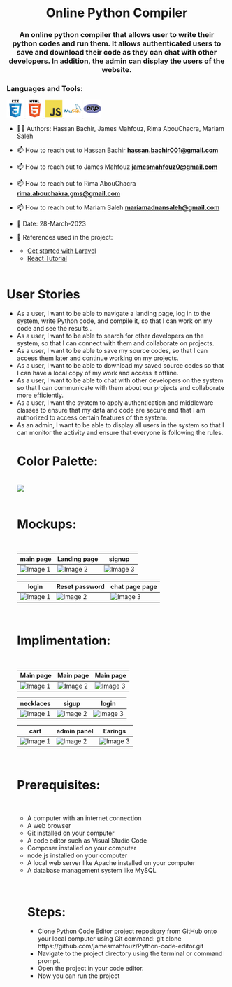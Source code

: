 <h1 align="center">Online Python Compiler</h1>
<h3 align="center">An online python compiler that allows user to write their python codes and run them. It allows authenticated users to save and download their code as they can chat with other developers. In addition, the admin can display the users of the website.</h3>
<h3 align="left">Languages and Tools:</h3>
<p align="left"> <a href="https://www.w3schools.com/css/" target="_blank" rel="noreferrer"> <img src="https://raw.githubusercontent.com/devicons/devicon/master/icons/css3/css3-original-wordmark.svg" alt="css3" width="40" height="40"/> </a> <a href="https://www.w3.org/html/" target="_blank" rel="noreferrer"> <img src="https://raw.githubusercontent.com/devicons/devicon/master/icons/html5/html5-original-wordmark.svg" alt="html5" width="40" height="40"/> </a> <a href="https://developer.mozilla.org/en-US/docs/Web/JavaScript" target="_blank" rel="noreferrer"> <img src="https://raw.githubusercontent.com/devicons/devicon/master/icons/javascript/javascript-original.svg" alt="javascript" width="40" height="40"/> </a> <a href="https://www.mysql.com/" target="_blank" rel="noreferrer"> <img src="https://raw.githubusercontent.com/devicons/devicon/master/icons/mysql/mysql-original-wordmark.svg" alt="mysql" width="40" height="40"/> </a> <a href="https://www.php.net" target="_blank" rel="noreferrer"> <img src="https://raw.githubusercontent.com/devicons/devicon/master/icons/php/php-original.svg" alt="php" width="40" height="40"/> </a> </p>

- 👨‍💻 Authors: Hassan Bachir, James Mahfouz, Rima AbouChacra, Mariam Saleh

- 📫 How to reach out to Hassan Bachir **hassan.bachir001@gmail.com**
- 📫 How to reach out to James Mahfouz **jamesmahfouz0@gmail.com**
- 📫 How to reach out to Rima AbouChacra **rima.abouchakra.gms@gmail.com**
- 📫 How to reach out to Mariam Saleh **mariamadnansaleh@gmail.com**



- 🌱 Date: 28-March-2023

- 📝 References used in the project:

- <ul><li><a href="https://laravel.com/docs/10.x">Get started with Laravel</a>
  </li>
  <li><a href="https://www.w3schools.com/REACT/DEFAULT.ASP" >React Tutorial</a></li>
  </ul><br>

<h1 align="left">User Stories</h1>
<ul>
<li>As a user, I want to be able to navigate a landing page, log in to the system, write Python code, and compile it, so that I can work on my code and see the results..</li>
<li>As a user, I want to be able to search for other developers on the system, so that I can connect with them and collaborate on projects.</li>

<li>As a user, I want to be able to save my source codes, so that I can access them later and continue working on my projects.</li>

<li>As a user, I want to be able to download my saved source codes so that I can have a local copy of my work and access it offline.</li>
<li>As a user, I want to be able to chat with other developers on the system so that I can communicate with them about our projects and collaborate more efficiently.</li>
<li>As a user, I want the system to apply authentication and middleware classes to ensure that my data and code are secure and that I am authorized to access certain features of the system.</li>
<li>As an admin, I want to be able to display all users in the system so that I can monitor the activity and ensure that everyone is following the rules.</li>

<!-- <li>As a user, I want to be able to view the products in my cart, their quantities, and their total price so that I can confirm my purchase before checkout.</li>
<li>As a user, I want to be able to review my order and make any final changes before submitting it so that I can ensure that my order is correct.
</li>
<li>As a user, I want to be able to edit my account information such as my name, email, and shipping/billing address so that my orders are delivered correctly.</li>
<li>As an admin, I want to be able to add/edit/remove products to the website, including their name, description, price, and quantity so that website stays up to date.
</li>
<li>As an admin, I want to be able to view a list of registered users on the website and their associated information, so that I can monitor the website's user base.</li><br><br> -->

<h1 align="left">Color Palette:</h1><br>
<img align="center" src="./frontend/public/color-pallete.png"><br><br>

<h1 align="left">Mockups:</h1><br>

| main page                             | Landing page                          | signup                              |
| ------------------------------------- | ------------------------------------- | ------------------------------------- |
| ![Image 1](./frontend/public/Mockups/mainpage.png) | ![Image 2](./frontend/public/Mockups/landingpage.png) | ![Image 3](./frontend/public/Mockups/signupPage.png) |

| login                                 | Reset password                              | chat page page                             |
| ------------------------------------- | ------------------------------------- | -------------------------------------- |
| ![Image 1](./frontend/public/Mockups/loginpage.png) | ![Image 2](./frontend/public/Mockups/ressetPassword.png) | ![Image 3](./frontend/public/Mockups/chatpage.png) |

<!-- | Edit profile                          | necklaces                             | rings                                 |
| ------------------------------------- | ------------------------------------- | ------------------------------------- |
| ![Image 1](./images/wireframes/4.png) | ![Image 2](./images/wireframes/5.png) | ![Image 3](./images/wireframes/6.png) | -->

<br>
<h1 align="left">Implimentation:</h1><br>

| Main page                            | Main page                            | Main page                            |
| ------------------------------------ | ------------------------------------ | ------------------------------------ |
| ![Image 1](./images/implement/1.png) | ![Image 2](./images/implement/2.png) | ![Image 3](./images/implement/3.png) |

| necklaces                            | sigup                                | login                                |
| ------------------------------------ | ------------------------------------ | ------------------------------------ |
| ![Image 1](./images/implement/4.png) | ![Image 2](./images/implement/5.png) | ![Image 3](./images/implement/6.png) |

| cart                                 | admin panel                          | Earings                              |
| ------------------------------------ | ------------------------------------ | ------------------------------------ |
| ![Image 1](./images/implement/7.png) | ![Image 2](./images/implement/8.png) | ![Image 3](./images/implement/9.png) |

<br><h1 align="left">Prerequisites:</h1><br>

<ul>
<li>A computer with an internet connection</li>
<li>A web browser</li>
<li>Git installed on your computer</li>
<li>A code editor such as Visual Studio Code</li>
<li>Composer installed on your computer</li>
<li>node.js installed on your computer</li>
<li>A local web server like Apache installed on your computer</li>
<li>A database management system like MySQL</li>

<br><h1 align="left">Steps:</h1>

<ul>
<li>Clone Python Code Editor project repository from GitHub onto your local computer using Git command: git clone https://github.com/jamesmahfouz/Python-code-editor.git</li>
<li>Navigate to the project directory using the terminal or command prompt.</li>
<li>Open the project in your code editor.</li>
<li>Now you can run the project</li>

